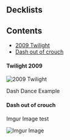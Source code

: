 ## Decklists

## Contents
 - [2009 Twilight](#Twilight-2009)
 - [Dash out of crouch](#dash-out-of-crouch)



#### Twilight 2009

![2009 Twilight](2009-twilight.jpg) 

Dash Dance Example

#### Dash out of crouch

Imgur Image test

![Imgur Image](https://i.imgur.com/yjx8b0C.jpg)